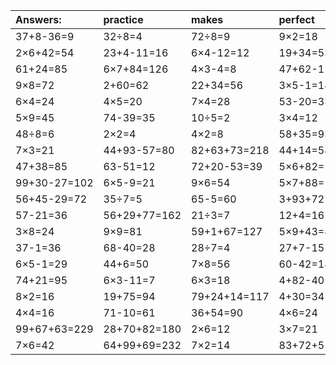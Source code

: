 | Answers: | practice | makes | perfect | ! |
| :--- | :--- | :--- | :--- | :--- |
| 37+8-36=9 | 32÷8=4 | 72÷8=9 | 9×2=18 | 24+66+50=140 | 
| 2×6+42=54 | 23+4-11=16 | 6×4-12=12 | 19+34=53 | 13+74=87 | 
| 61+24=85 | 6×7+84=126 | 4×3-4=8 | 47+62-11=98 | 5×5=25 | 
| 9×8=72 | 2+60=62 | 22+34=56 | 3×5-1=14 | 2×4-4=4 | 
| 6×4=24 | 4×5=20 | 7×4=28 | 53-20=33 | 1+53=54 | 
| 5×9=45 | 74-39=35 | 10÷5=2 | 3×4=12 | 20+68-48=40 | 
| 48÷8=6 | 2×2=4 | 4×2=8 | 58+35=93 | 23+26=49 | 
| 7×3=21 | 44+93-57=80 | 82+63+73=218 | 44+14=58 | 2×3-1=5 | 
| 47+38=85 | 63-51=12 | 72+20-53=39 | 5×6+82=112 | 6×5=30 | 
| 99+30-27=102 | 6×5-9=21 | 9×6=54 | 5×7+88=123 | 23+53=76 | 
| 56+45-29=72 | 35÷7=5 | 65-5=60 | 3+93+72=168 | 3×2-4=2 | 
| 57-21=36 | 56+29+77=162 | 21÷3=7 | 12+4=16 | 18÷2=9 | 
| 3×8=24 | 9×9=81 | 59+1+67=127 | 5×9+43=88 | 30+15=45 | 
| 37-1=36 | 68-40=28 | 28÷7=4 | 27+7-15=19 | 16÷8=2 | 
| 6×5-1=29 | 44+6=50 | 7×8=56 | 60-42=18 | 24÷8=3 | 
| 74+21=95 | 6×3-11=7 | 6×3=18 | 4+82-40=46 | 6×2+12=24 | 
| 8×2=16 | 19+75=94 | 79+24+14=117 | 4+30=34 | 1×6=6 | 
| 4×4=16 | 71-10=61 | 36+54=90 | 4×6=24 | 2×4=8 | 
| 99+67+63=229 | 28+70+82=180 | 2×6=12 | 3×7=21 | 24+28+92=144 | 
| 7×6=42 | 64+99+69=232 | 7×2=14 | 83+72+55=210 | 28+98-10=116 | 
